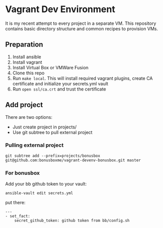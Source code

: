 # Vagrant Dev Environment

It is my recent attempt to every project in a separate VM.
This repository contains basic directory structure and common
recipes to provision VMs.

## Preparation

1. Install ansible
2. Install vagrant
3. Install Virtual Box or VMWare Fusion
4. Clone this repo
5. Run `make local`. This will install required vagrant plugins, create CA certificate and initialize your secrets.yml vault
6. Run `open ssl/ca.crt` and trust the certificate

## Add project

There are two options:
- Just create project in projects/
- Use git subtree to pull external project

### Pulling external project

```
git subtree add --prefix=projects/bonusbox git@github.com:bonusboxme/vagrant-devenv-bonusbox.git master
```

### For bonusbox

Add your bb github token to your vault:

```
ansible-vault edit secrets.yml
```

put there:

```
---
- set_fact:
    secret_github_token: github token from bb/config.sh
```
